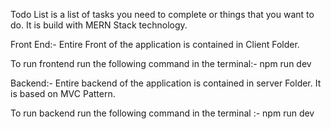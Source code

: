 Todo List is a list of tasks you need to complete or things that you want to do. 
It is build with MERN Stack technology.

Front End:-
Entire Front of the application is contained in Client Folder.

To run frontend run the following command in the terminal:-
npm run dev

Backend:-
Entire backend of the application is contained in server Folder.
It is based on MVC Pattern.

To run backend run the following command in the terminal :-
npm run dev

